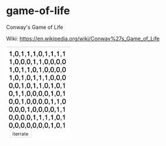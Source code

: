 # game-of-life
Conway's Game of Life

Wiki: https://en.wikipedia.org/wiki/Conway%27s_Game_of_Life

![Farmers Market Finder Demo](demo.gif)
